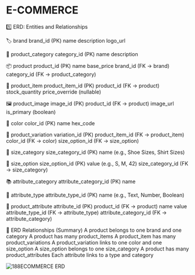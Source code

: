 # E-COMMERCE

1️⃣ ERD: Entities and Relationships

🏷️ brand
brand_id (PK)
name
description
logo_url

📂 product_category
category_id (PK)
name
description

📦 product
product_id (PK)
name
base_price
brand_id (FK → brand)
category_id (FK → product_category)

🧾 product_item
product_item_id (PK)
product_id (FK → product)
stock_quantity
price_override (nullable)

🖼️ product_image
image_id (PK)
product_id (FK → product)
image_url
is_primary (boolean)

🎨 color
color_id (PK)
name
hex_code

🔄 product_variation
variation_id (PK)
product_item_id (FK → product_item)
color_id (FK → color)
size_option_id (FK → size_option)

📏 size_category
size_category_id (PK)
name (e.g., Shoe Sizes, Shirt Sizes)

📐 size_option
size_option_id (PK)
value (e.g., S, M, 42)
size_category_id (FK → size_category)

📚 attribute_category
attribute_category_id (PK)
name

🧪 attribute_type
attribute_type_id (PK)
name (e.g., Text, Number, Boolean)

🧵 product_attribute
attribute_id (PK)
product_id (FK → product)
name
value
attribute_type_id (FK → attribute_type)
attribute_category_id (FK → attribute_category)


📐 ERD Relationships (Summary)
A product belongs to one brand and one category
A product has many product_items
A product_item has many product_variations
A product_variation links to one color and one size_option
A size_option belongs to one size_category
A product has many product_attributes
Each attribute links to a type and category


![188ECOMMERCE ERD](https://github.com/user-attachments/assets/2eb9fd8c-aea6-461b-9ed6-8b0b991ad890)






